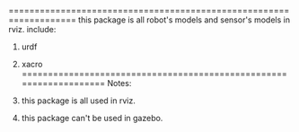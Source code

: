 ===================================================================
this package is all robot's models and sensor's models in rviz.
include: 
1. urdf

2. xacro
===================================================================
Notes:
1. this package is all used in rviz.

2. this package can't be used in gazebo. 

